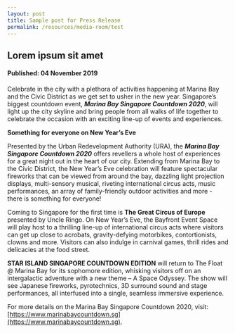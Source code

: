 ```yaml
---
layout: post
title: Sample post for Press Release
permalink: /resources/media-room/test
---
```


## Lorem ipsum sit amet

#### Published: 04 November 2019

Celebrate in the city with a plethora of activities happening at Marina Bay and the Civic District as we get set to usher in the new year. Singapore’s biggest countdown event, **_Marina Bay Singapore Countdown 2020_**, will light up the city skyline and bring people from all walks of life together to celebrate the occasion with an exciting line-up of events and experiences.

**Something for everyone on New Year’s Eve**

Presented by the Urban Redevelopment Authority (URA), the **_Marina Bay Singapore Countdown 2020_** offers revellers a whole host of experiences for a great night out in the heart of our city. Extending from Marina Bay to the Civic District, the New Year’s Eve celebration will feature spectacular fireworks that can be viewed from around the bay, dazzling light projection displays, multi-sensory musical, riveting international circus acts, music performances, an array of family-friendly outdoor activities and more - there is something for everyone!

Coming to Singapore for the first time is **The Great Circus of Europe** presented by Uncle Ringo. On New Year’s Eve, the Bayfront Event Space will play host to a thrilling line-up of international circus acts where visitors can get up close to acrobats, gravity-defying motorbikes, contortionists, clowns and more. Visitors can also indulge in carnival games, thrill rides and delicacies at the food street.

**STAR ISLAND SINGAPORE COUNTDOWN EDITION** will return to The Float @ Marina Bay for its sophomore edition, whisking visitors off on an intergalactic adventure with a new theme – A Space Odyssey. The show will see Japanese fireworks, pyrotechnics, 3D surround sound and stage performances, all interfused into a single, seamless immersive experience.

For more details on the Marina Bay Singapore Countdown 2020, visit: [https://www.marinabaycountdown.sg](https://www.marinabaycountdown.sg).

[^1]: Marina Bay Alliance comprises stakeholders of the upcoming Marina Bay pilot Business Improvement District. The incorporation of Marina Bay Alliance is currently in progress.
